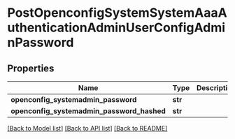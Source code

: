 # PostOpenconfigSystemSystemAaaAuthenticationAdminUserConfigAdminPassword

## Properties
Name | Type | Description | Notes
------------ | ------------- | ------------- | -------------
**openconfig_systemadmin_password** | **str** |  | [optional] 
**openconfig_systemadmin_password_hashed** | **str** |  | [optional] 

[[Back to Model list]](../README.md#documentation-for-models) [[Back to API list]](../README.md#documentation-for-api-endpoints) [[Back to README]](../README.md)


